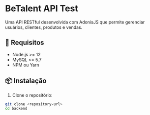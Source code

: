 # BeTalent API Test

Uma API RESTful desenvolvida com AdonisJS que permite gerenciar usuários, clientes, produtos e vendas.

## 🚀 Requisitos

- Node.js >= 12
- MySQL >= 5.7
- NPM ou Yarn

## 📦 Instalação

1. Clone o repositório:
```bash
git clone <repository-url>
cd backend